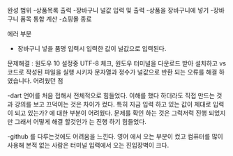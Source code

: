 완성 범위
-상품목록 출력
-장바구니 널값 입력 및 출력
-상품을 장바구니에 넣기
-장바구니 품목 통합 계산
-쇼핑몰 종료

에러 부분
- 장바구니 넣을 품명 입력시 입력한 값이 널값으로 입력된다.

문제해결
: 원도우 10 설정중 UTF-8 체크,
 원도우 터미널을 다운로드 받아 설치하고 vs코드로 작성된 파일을 실행 시키자 문자열과 정수가 널값으로 반환 되는 오류를 해결 하였습니다.
어려웠던 점

-dart 언어를 처음 접해서 전체적으로 힘들었다. 이해를 했다 하더라도 직접 만드는 것과 강의를 보고 끄덕이는 것은 차이가 컸다.
특히 지금 입력 하고 있는 값이 제대로 입력이 되고 있는가? 에 대한 부분이 어려웠다. 
문제를 확인 하는 것은 그럭저럭 진행 되었지만 그래서 어떻게 해결 할것인가 는 진행 하기 힘들었다.

-github 를 다루는것에도 어려움을 느낀다. 영어 에서 오는 부분이 컸고 컴퓨터를 많이 사용해 본적 없는 사람은 터미널 입력에서 오는
진입장벽이 크다.
